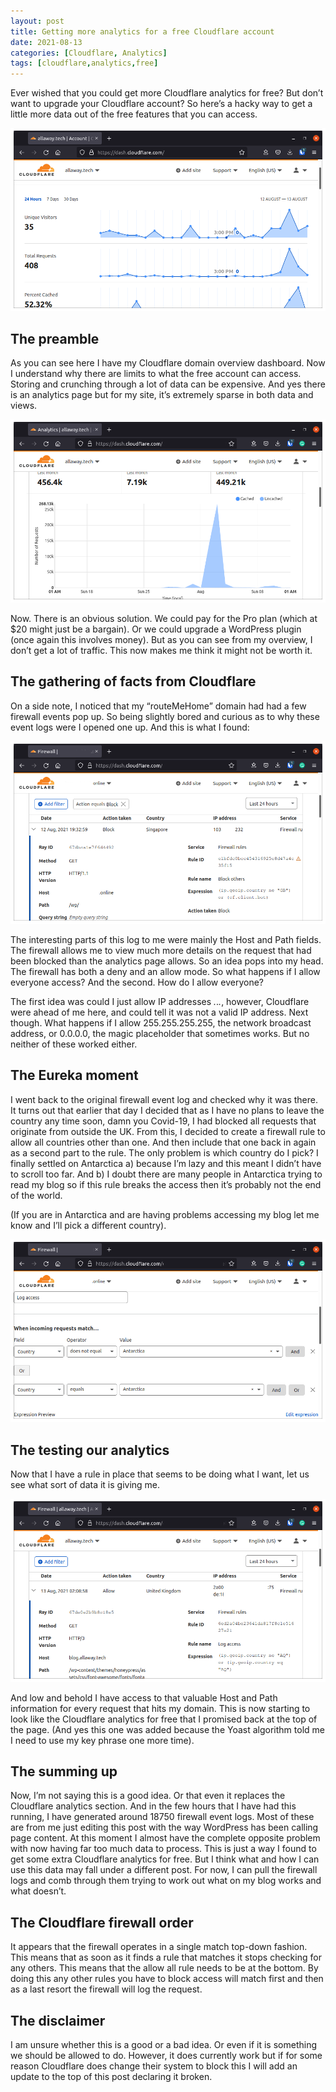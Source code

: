 ```yaml
---
layout: post
title: Getting more analytics for a free Cloudflare account
date: 2021-08-13
categories: [Cloudflare, Analytics]
tags: [cloudflare,analytics,free]
---
```

Ever wished that you could get more Cloudflare analytics for free? But don’t want to upgrade your Cloudflare account? So here’s a hacky way to get a little more data out of the free features that you can access.

![Cloudflare domain overview dashboard](/media/posts/images/2021-08-13-cloudflare/Screenshot-from-2021-08-13-01-19-50.png)

## The preamble
As you can see here I have my Cloudflare domain overview dashboard. Now I understand why there are limits to what the free account can access. Storing and crunching through a lot of data can be expensive. And yes there is an analytics page but for my site, it’s extremely sparse in both data and views.

![Cloudflare analytics dash](/media/posts/images/2021-08-13-cloudflare/Screenshot-from-2021-08-13-01-26-05.png)

Now. There is an obvious solution. We could pay for the Pro plan (which at $20 might just be a bargain). Or we could upgrade a WordPress plugin (once again this involves money). But as you can see from my overview, I don’t get a lot of traffic. This now makes me think it might not be worth it.

## The gathering of facts from Cloudflare
On a side note, I noticed that my “routeMeHome” domain had had a few firewall events pop up. So being slightly bored and curious as to why these event logs were I opened one up. And this is what I found:

![Cloudflare firewall event log](/media/posts/images/2021-08-13-cloudflare/Screenshot-from-2021-08-13-01-36-35-1.png)

The interesting parts of this log to me were mainly the Host and Path fields. The firewall allows me to view much more details on the request that had been blocked than the analytics page allows. So an idea pops into my head. The firewall has both a deny and an allow mode. So what happens if I allow everyone access? And the second. How do I allow everyone?

The first idea was could I just allow IP addresses *.*.*.*, however, Cloudflare were ahead of me here, and could tell it was not a valid IP address. Next though. What happens if I allow 255.255.255.255, the network broadcast address, or 0.0.0.0, the magic placeholder that sometimes works. But no neither of these worked either.

## The Eureka moment
I went back to the original firewall event log and checked why it was there. It turns out that earlier that day I decided that as I have no plans to leave the country any time soon, damn you Covid-19, I had blocked all requests that originate from outside the UK. From this, I decided to create a firewall rule to allow all countries other than one. And then include that one back in again as a second part to the rule. The only problem is which country do I pick? I finally settled on Antarctica a) because I’m lazy and this meant I didn’t have to scroll too far. And b) I doubt there are many people in Antarctica trying to read my blog so if this rule breaks the access then it’s probably not the end of the world.

(If you are in Antarctica and are having problems accessing my blog let me know and I’ll pick a different country).

![A Cloudflare firewall rule allowing all countries to access my blog](/media/posts/images/2021-08-13-cloudflare/Screenshot-from-2021-08-13-02-00-37-1.png)

## The testing our analytics
Now that I have a rule in place that seems to be doing what I want, let us see what sort of data it is giving me.

![A Cloudflare allow firewall event log showing us Host and Path information](/media/posts/images/2021-08-13-cloudflare/Screenshot-from-2021-08-13-02-09-23.png)

And low and behold I have access to that valuable Host and Path information for every request that hits my domain. This is now starting to look like the Cloudflare analytics for free that I promised back at the top of the page. (And yes this one was added because the Yoast algorithm told me I need to use my key phrase one more time).

## The summing up
Now, I’m not saying this is a good idea. Or that even it replaces the Cloudflare analytics section. And in the few hours that I have had this running, I have generated around 18750 firewall event logs. Most of these are from me just editing this post with the way WordPress has been calling page content. At this moment I almost have the complete opposite problem with now having far too much data to process. This is just a way I found to get some extra Cloudflare analytics for free. But I think what and how I can use this data may fall under a different post. For now, I can pull the firewall logs and comb through them trying to work out what on my blog works and what doesn’t.

## The Cloudflare firewall order
It appears that the firewall operates in a single match top-down fashion. This means that as soon as it finds a rule that matches it stops checking for any others. This means that the allow all rule needs to be at the bottom. By doing this any other rules you have to block access will match first and then as a last resort the firewall will log the request.

## The disclaimer
I am unsure whether this is a good or a bad idea. Or even if it is something we should be allowed to do. However, it does currently work but if for some reason Cloudflare does change their system to block this I will add an update to the top of this post declaring it broken.